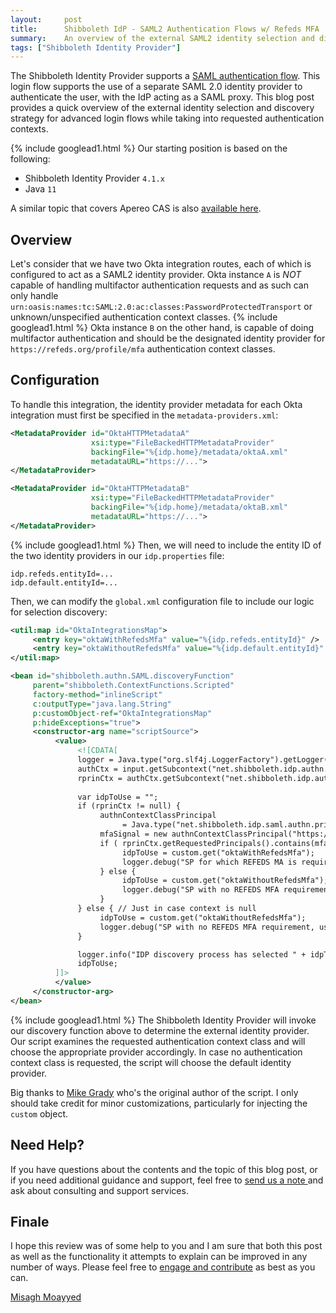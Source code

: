 ```yaml
---
layout:     post
title:      Shibboleth IdP - SAML2 Authentication Flows w/ Refeds MFA
summary:    An overview of the external SAML2 identity selection and discovery strategy in the Shibboleth Identity Provider while taking into requested authentication contexts, specifically for Refeds MFA.
tags: ["Shibboleth Identity Provider"]
---
```


The Shibboleth Identity Provider supports a [SAML authentication flow](https://shibboleth.atlassian.net/wiki/spaces/IDP4/pages/1282539600/SAMLAuthnConfiguration). This login flow supports the use of a separate SAML 2.0 identity provider to authenticate the user, with the IdP acting as a SAML proxy. This blog post provides a quick overview of the external identity selection and discovery strategy for advanced login flows while taking into requested authentication contexts.

{% include googlead1.html  %}
Our starting position is based on the following:

- Shibboleth Identity Provider `4.1.x`
- Java `11`

A similar topic that covers Apereo CAS is also [available here](/2022/03/25/cas66-saml-authn-refeds/).

## Overview

Let's consider that we have two Okta integration routes, each of which is configured to act as a SAML2 identity provider. Okta instance `A` is *NOT* capable of handling multifactor authentication requests and as such can only handle `urn:oasis:names:tc:SAML:2.0:ac:classes:PasswordProtectedTransport` or unknown/unspecified authentication context classes. 
{% include googlead1.html  %} Okta instance `B` on the other hand, is capable of doing multifactor authentication and should be the designated identity provider for `https://refeds.org/profile/mfa` authentication context classes. 

## Configuration 

To handle this integration, the identity provider metadata for each Okta integration must first be specified in the `metadata-providers.xml`:

```xml
<MetadataProvider id="OktaHTTPMetadataA"
                  xsi:type="FileBackedHTTPMetadataProvider"
                  backingFile="%{idp.home}/metadata/oktaA.xml"
                  metadataURL="https://...">
</MetadataProvider>

<MetadataProvider id="OktaHTTPMetadataB"
                  xsi:type="FileBackedHTTPMetadataProvider"
                  backingFile="%{idp.home}/metadata/oktaB.xml"
                  metadataURL="https://...">
</MetadataProvider>
```

{% include googlead1.html  %}
Then, we will need to include the entity ID of the two identity providers in our `idp.properties` file:

```properties
idp.refeds.entityId=...
idp.default.entityId=...
```

Then, we can modify the `global.xml` configuration file to include our logic for selection discovery:

```xml
<util:map id="OktaIntegrationsMap">
     <entry key="oktaWithRefedsMfa" value="%{idp.refeds.entityId}" />
     <entry key="oktaWithoutRefedsMfa" value="%{idp.default.entityId}" />
</util:map>

<bean id="shibboleth.authn.SAML.discoveryFunction" 
     parent="shibboleth.ContextFunctions.Scripted"
     factory-method="inlineScript"
     c:outputType="java.lang.String"
     p:customObject-ref="OktaIntegrationsMap"
     p:hideExceptions="true">
     <constructor-arg name="scriptSource">
          <value>
               <![CDATA[
               logger = Java.type("org.slf4j.LoggerFactory").getLogger("net.shibboleth.idp.authn");
               authCtx = input.getSubcontext("net.shibboleth.idp.authn.context.AuthenticationContext");
               rprinCtx = authCtx.getSubcontext("net.shibboleth.idp.authn.context.RequestedPrincipalContext");
               
               var idpToUse = "";
               if (rprinCtx != null) {
                    authnContextClassPrincipal
                         = Java.type("net.shibboleth.idp.saml.authn.principal.AuthnContextClassRefPrincipal");
                    mfaSignal = new authnContextClassPrincipal("https://refeds.org/profile/mfa");
                    if ( rprinCtx.getRequestedPrincipals().contains(mfaSignal) ) {
                         idpToUse = custom.get("oktaWithRefedsMfa");
                         logger.debug("SP for which REFEDS MA is required, use " + idpToUse);
                    } else {
                         idpToUse = custom.get("oktaWithoutRefedsMfa");
                         logger.debug("SP with no REFEDS MFA requirement, use " + idpToUse);
                    }
               } else { // Just in case context is null
                    idpToUse = custom.get("oktaWithoutRefedsMfa");
                    logger.debug("SP with no REFEDS MFA requirement, use " + idpToUse);
               }

               logger.info("IDP discovery process has selected " + idpToUse);
               idpToUse;
          ]]>
          </value>
     </constructor-arg>
</bean>
```

{% include googlead1.html  %}
The Shibboleth Identity Provider will invoke our discovery function above to determine the external identity provider. Our script examines the requested authentication context class and will choose the appropriate provider accordingly. In case no authentication context class is requested, the script will choose the default identity provider.

Big thanks to [Mike Grady](https://www.linkedin.com/in/mapgrady) who's the original author of the script. I only should take credit for minor customizations, particularly for injecting the `custom` object.

## Need Help?

If you have questions about the contents and the topic of this blog post, or if you need additional guidance and support, feel free to [send us a note ](/#contact-section-header) and ask about consulting and support services.

## Finale

I hope this review was of some help to you and I am sure that both this post as well as the functionality it attempts to explain can be improved in any number of ways. Please feel free to [engage and contribute](https://apereo.github.io/cas/developer/Contributor-Guidelines.html) as best as you can.

[Misagh Moayyed](https://fawnoos.com)
